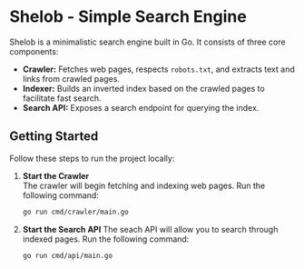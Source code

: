 # Shelob - Simple Search Engine

Shelob is a minimalistic search engine built in Go. It consists of three core components:

- **Crawler:** Fetches web pages, respects `robots.txt`, and extracts text and links from crawled pages.
- **Indexer:** Builds an inverted index based on the crawled pages to facilitate fast search.
- **Search API:** Exposes a search endpoint for querying the index.

## Getting Started

Follow these steps to run the project locally:

1. **Start the Crawler**  
   The crawler will begin fetching and indexing web pages. Run the following command:
   ```bash
   go run cmd/crawler/main.go

2. **Start the Search API**
   The seach API will allow you to search through indexed pages. Run the following command:
   ```bash
   go run cmd/api/main.go
